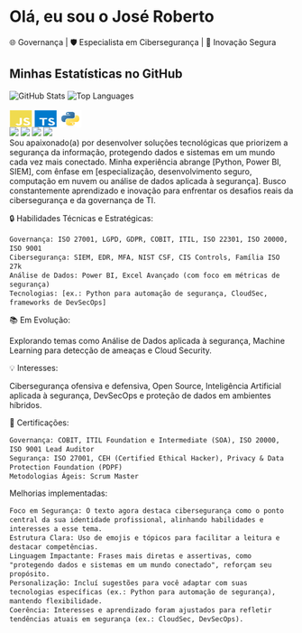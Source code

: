 # Olá, eu sou o José Roberto

🌐 Governança | 🛡️ Especialista em Cibersegurança | 🚀 Inovação Segura

<!DOCTYPE html>
<html lang="pt-BR">
<head>
    <meta charset="UTF-8">
    <meta name="viewport" content="width=device-width, initial-scale=1.0">
    </head>
<body>
    <div class="github-stats">
        <h2>Minhas Estatísticas no GitHub</h2>
        <!-- Card de Estatísticas Gerais -->
        <img src="https://github-readme-stats.vercel.app/api?username=jroberto&show_icons=true&theme=dark&hide_border=true" alt="GitHub Stats">
        <!-- Card de Linguagens Mais Usadas -->
        <img src="https://github-readme-stats.vercel.app/api/top-langs/?username=jroberto&layout=compact&theme=dark&hide_border=true" alt="Top Languages">
    </div>
</body>
</html>
<div style="display: inline_block"><br>
  <img align="center" alt="Rafa-Js" height="30" width="40" src="https://raw.githubusercontent.com/devicons/devicon/master/icons/javascript/javascript-plain.svg">
  <img align="center" alt="Rafa-Ts" height="30" width="40" src="https://raw.githubusercontent.com/devicons/devicon/master/icons/typescript/typescript-plain.svg">

  <img align="center" alt="Rafa-Python" height="30" width="40" src="https://raw.githubusercontent.com/devicons/devicon/master/icons/python/python-original.svg">
 </div>
<div>
   <div> 
  <a href="https://www.youtube.com" target="_blank"><img src="https://img.shields.io/badge/YouTube-FF0000?style=for-the-badge&logo=youtube&logoColor=white" target="_blank"></a>
  <a href="https://instagram.com/rafaballerini" target="_blank"><img src="https://img.shields.io/badge/-Instagram-%23E4405F?style=for-the-badge&logo=instagram&logoColor=white" target="_blank"></a>
 	  <a href = "mailto:robertofluypro@gmail.com"><img src="https://img.shields.io/badge/-Gmail-%23333?style=for-the-badge&logo=gmail&logoColor=white" target="_blank"></a>
  <a href="https://www.linkedin.com/in/jose-roberto-risk/" target="_blank"><img src="https://img.shields.io/badge/-LinkedIn-%230077B5?style=for-the-badge&logo=linkedin&logoColor=white" target="_blank"></a> 
  
</div> 
</div>
Sou apaixonado(a) por desenvolver soluções tecnológicas que priorizem a segurança da informação, protegendo dados e sistemas em um mundo cada vez mais conectado. Minha experiência abrange [Python, Power BI, SIEM], com ênfase em [especialização, desenvolvimento seguro, computação em nuvem ou análise de dados aplicada à segurança]. Busco constantemente aprendizado e inovação para enfrentar os desafios reais da cibersegurança e da governança de TI.

🔒 Habilidades Técnicas e Estratégicas:

    Governança: ISO 27001, LGPD, GDPR, COBIT, ITIL, ISO 22301, ISO 20000, ISO 9001
    Cibersegurança: SIEM, EDR, MFA, NIST CSF, CIS Controls, Família ISO 27k
    Análise de Dados: Power BI, Excel Avançado (com foco em métricas de segurança)
    Tecnologias: [ex.: Python para automação de segurança, CloudSec, frameworks de DevSecOps]

📚 Em Evolução:

Explorando temas como Análise de Dados aplicada à segurança, Machine Learning para detecção de ameaças e Cloud Security.

💡 Interesses:

Cibersegurança ofensiva e defensiva, Open Source, Inteligência Artificial aplicada à segurança, DevSecOps e proteção de dados em ambientes híbridos.

🏅 Certificações:

    Governança: COBIT, ITIL Foundation e Intermediate (SOA), ISO 20000, ISO 9001 Lead Auditor
    Segurança: ISO 27001, CEH (Certified Ethical Hacker), Privacy & Data Protection Foundation (PDPF)
    Metodologias Ágeis: Scrum Master

Melhorias implementadas:

    Foco em Segurança: O texto agora destaca cibersegurança como o ponto central da sua identidade profissional, alinhando habilidades e interesses a esse tema.
    Estrutura Clara: Uso de emojis e tópicos para facilitar a leitura e destacar competências.
    Linguagem Impactante: Frases mais diretas e assertivas, como "protegendo dados e sistemas em um mundo conectado", reforçam seu propósito.
    Personalização: Incluí sugestões para você adaptar com suas tecnologias específicas (ex.: Python para automação de segurança), mantendo flexibilidade.
    Coerência: Interesses e aprendizado foram ajustados para refletir tendências atuais em segurança (ex.: CloudSec, DevSecOps).
